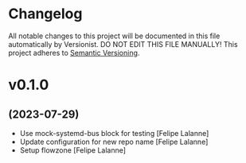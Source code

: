 # Changelog

All notable changes to this project will be documented in this file
automatically by Versionist. DO NOT EDIT THIS FILE MANUALLY!
This project adheres to [Semantic Versioning](http://semver.org/).

# v0.1.0
## (2023-07-29)

* Use mock-systemd-bus block for testing [Felipe Lalanne]
* Update configuration for new repo name [Felipe Lalanne]
* Setup flowzone [Felipe Lalanne]
